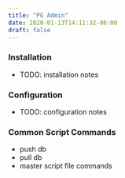 ```yaml
---
title: "PG Admin"
date: 2020-01-13T14:11:32-06:00
draft: false
---
```


### Installation

* TODO: installation notes

### Configuration

* TODO: configuration notes

### Common Script Commands

* push db
* pull db
* master script file commands
